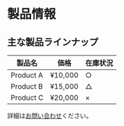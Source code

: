 # 製品情報

## 主な製品ラインナップ

| 製品名 | 価格 | 在庫状況 |
|--------|------|----------|
| Product A | ¥10,000 | ○ |
| Product B | ¥15,000 | △ |
| Product C | ¥20,000 | × |

詳細は[お問い合わせ](contact.md)ください。